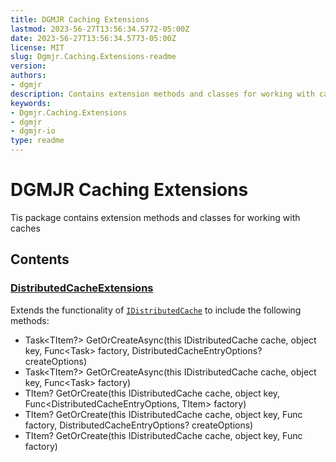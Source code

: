 ```yaml
---
title: DGMJR Caching Extensions
lastmod: 2023-56-27T13:56:34.5772-05:00Z
date: 2023-56-27T13:56:34.5773-05:00Z
license: MIT
slug: Dgmjr.Caching.Extensions-readme
version:
authors:
- dgmjr
description: Contains extension methods and classes for working with caches
keywords:
- Dgmjr.Caching.Extensions
- dgmjr
- dgmjr-io
type: readme
---
```


# DGMJR Caching Extensions
Tis package contains extension methods and classes for working with caches

## Contents

### [DistributedCacheExtensions](https://github.com/dgmjr-io/Dgmjr.System.Extensions/blob/main/Caching/DistributedCacheExtensions.cs)

Extends the functionality of [`IDistributedCache`](https://docs.microsoft.com/en-us/dotnet/api/microsoft.extensions.caching.distributed.idistributedcache?view=dotnet-plat-ext-8.0) to include the following methods:

- Task<TItem?> GetOrCreateAsync<TItem>(this IDistributedCache cache, object key, Func<Task<TItem>> factory, DistributedCacheEntryOptions? createOptions)
- Task<TItem?> GetOrCreateAsync<TItem>(this IDistributedCache cache, object key, Func<Task<TItem>> factory)
- TItem? GetOrCreate<TItem>(this IDistributedCache cache, object key, Func<DistributedCacheEntryOptions, TItem> factory)
- TItem? GetOrCreate<TItem>(this IDistributedCache cache, object key, Func<TItem> factory, DistributedCacheEntryOptions? createOptions)
- TItem? GetOrCreate<TItem>(this IDistributedCache cache, object key, Func<TItem> factory)
